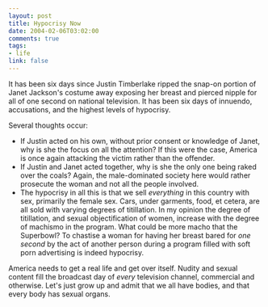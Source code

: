 ```yaml
--- 
layout: post
title: Hypocrisy Now
date: 2004-02-06T03:02:00
comments: true
tags:
- life
link: false
---
```

It has been six days since Justin Timberlake ripped the snap-on portion of Janet Jackson's costume away exposing her breast and pierced nipple for all of one second on national television. It has been six days of innuendo, accusations, and the highest levels of hypocrisy.

Several thoughts occur:
<ul>
<li class="il">If Justin acted on his own, without prior consent or knowledge of Janet, why is she the focus on all the attention? If this were the case, America is once again attacking the victim rather than the offender.</li>
<li class="il">If Justin and Janet acted together, why is she the only one being raked over the coals? Again, the male-dominated society here would rather prosecute the woman and not all the people involved.</li>
<li class="il">The hypocrisy in all this is that we sell <em>everything</em> in this country with sex, primarily the female sex. Cars, under garments, food, et cetera, are all sold with varying degrees of titillation. In my opinion the degree of titillation, and sexual objectification of women, increase with the degree of machismo in the program. What could be more macho that the Superbowl? To chastise a woman for having her breast bared for <em>one second</em> by the act of another person during a program filled with soft porn advertising is indeed hypocrisy.</li>
</ul>
America needs to get a real life and get over itself. Nudity and sexual content fill the broadcast day of <em>every</em> television channel, commercial and otherwise. Let's just grow up and admit that we all have bodies, and that every body has sexual organs.
